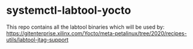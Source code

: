 # systemctl-labtool-yocto

This repo contains all the labtool binaries which will be used by:
 https://gitenterprise.xilinx.com/Yocto/meta-petalinux/tree/2020/recipes-utils/labtool-jtag-support

